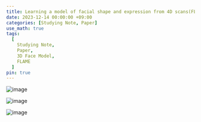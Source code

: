 ```yaml
---
title: Learning a model of facial shape and expression from 4D scans(FLAME) 공부 노트
date: 2023-12-14 00:00:00 +09:00
categories: [Studying Note, Paper]
use_math: true
tags:
  [
    Studying Note,
    Paper,
    3D Face Model,
    FLAME
  ]
pin: true
---
```


![image](https://github.com/gihuni99/gihuni99.github.io/assets/90080065/2fd16daf-66c8-4815-b4e6-bdb9b6e93e64)

![image](https://github.com/gihuni99/gihuni99.github.io/assets/90080065/bd195ab2-1635-476b-aa44-3258f3a8eba2)

![image](https://github.com/gihuni99/gihuni99.github.io/assets/90080065/40d65f9c-6763-4aea-a9e6-01194009d71e)